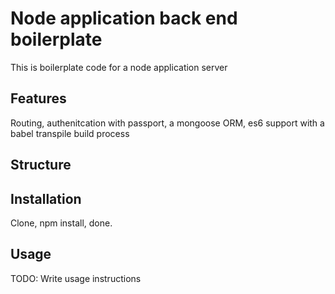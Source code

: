 # Node application back end boilerplate

This is boilerplate code for a node application server

## Features

Routing, authenitcation with passport, a mongoose ORM, es6 support with a babel transpile build process

## Structure

## Installation

Clone, npm install, done.

## Usage

TODO: Write usage instructions
